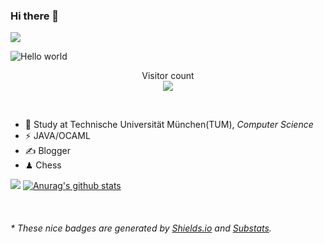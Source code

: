 ### Hi there 👋

![](https://github-widgetbox.vercel.app/api/profile?username=PhillipTian&data=followers,repositories,stars,commits)


<img src="https://raw.githubusercontent.com/sagar-viradiya/sagar-viradiya/master/resources/banner.png" alt="Hello world">
<p align="center"> 
  Visitor count<br/>
  <img src="https://profile-counter.glitch.me/youszoe/count.svg" />
</p>

<br/>

<!--START_SECTION:waka-->
<!--END_SECTION:waka-->


- 🍻  Study at Technische Universität München(TUM), _Computer Science_
- ⚡  JAVA/OCAML
- ✍️  Blogger
- ♟  Chess 


![](https://github-profile-trophy.vercel.app/?username=Yousazoe&column=7)
[![Anurag's github stats](https://github-readme-stats.vercel.app/api?username=PhillipTian&show_icons=true&theme=radical)](https://github.com/PhillipTian/github-readme-stats)

<br/>
<center><img src="http://ghchart.rshah.org/409ba5/yousazoe" alt="" /></center>


<h6>* These nice badges are generated by <a href="https://shields.io/">Shields.io</a> and <a href="https://github.com/spencerwooo/Substats">Substats</a>.</h6>
